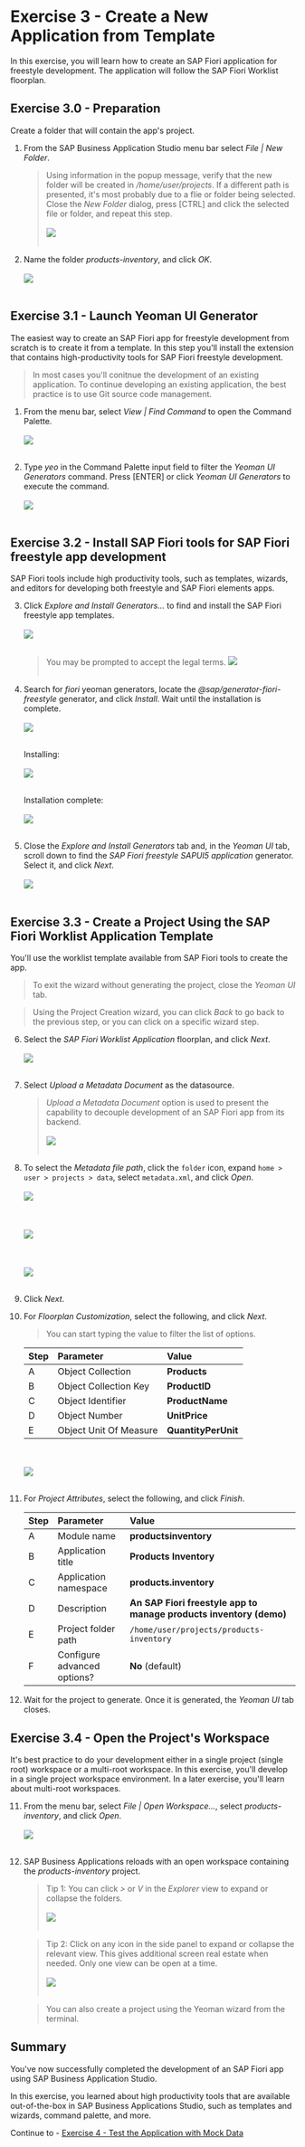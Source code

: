 # Exercise 3 - Create a New Application from Template

In this exercise, you will learn how to create an SAP Fiori application for freestyle development. The application will follow the SAP Fiori Worklist floorplan.

## Exercise 3.0 - Preparation

Create a folder that will contain the app's project.

1. From the SAP Business Application Studio menu bar select *File | New Folder*.
    >Using information in the popup message, verify that the new folder will be created in */home/user/projects*. If a different path is presented, it's most probably due to a flie or folder being selected. Close the *New Folder* dialog, press [CTRL] and click the selected file or folder, and repeat this step.
    <br><br>![](images/2020-10_BAS_New_Folder_Path_.jpg)<br><br>

2. Name the folder *products-inventory*, and click *OK*.
    <br><br>![](images/2020-10_BAS_App_Project_Folder_.jpg)<br><br>

## Exercise 3.1 - Launch Yeoman UI Generator

The easiest way to create an SAP Fiori app for freestyle development from scratch is to create it from a template. In this step you'll install the extension that contains high-productivity tools for SAP Fiori freestyle development.
   >In most cases you'll conitnue the development of an existing application. To continue developing an existing application, the best practice is to use Git source code management.

1. From the menu bar, select *View | Find Command* to open the Command Palette.
    <br><br>![](images/2020-10_BAS_Command_Palette_Open_.jpg)<br><br>

2. Type *yeo* in the Command Palette input field to filter the *Yeoman UI Generators* command. Press [ENTER] or click *Yeoman UI Generators* to execute the command.
    <br><br>![](images/2020-10_BAS_Command_Palette_Yeo_.jpg)<br><br>

## Exercise 3.2 - Install SAP Fiori tools for SAP Fiori freestyle app development

SAP Fiori tools include high productivity tools, such as templates, wizards, and editors for developing both freestyle and SAP Fiori elements apps.

3. Click *Explore and Install Generators...* to find and install the SAP Fiori freestyle app templates. 
    <br><br>![](images/2020-10_BAS_Install_UI_Generators-1_.jpg)<br><br>
    >You may be prompted to accept the legal terms.
    >![](images/2020-10_BAS_Yeoman_Generators_Lagal_Terms_.jpg)<br><br>
    
4. Search for *fiori* yeoman generators, locate the *@sap/generator-fiori-freestyle* generator, and click *Install*. Wait until the installation is complete.
    <br><br>![](images/2020-10_BAS_Install_UI_Generators-2_.jpg)<br><br>

    Installing:
    <br><br>![](images/2020-10_BAS_Install_UI_Generators-3_.jpg)<br><br>

    Installation complete:
    <br><br>![](images/2020-10_BAS_Install_UI_Generators-4_.jpg)<br><br>

5. Close the *Explore and Install Generators* tab and, in the *Yeoman UI* tab, scroll down to find the *SAP Fiori freestyle SAPUI5 application* generator. Select it, and click *Next*.
    <br><br>![](images/2020-10_BAS_Select_Generator_.jpg)<br><br>

## Exercise 3.3 - Create a Project Using the SAP Fiori Worklist Application Template

You'll use the worklist template available from SAP Fiori tools to create the app.
   >To exit the wizard without generating the project, close the *Yeoman UI* tab.

   >Using the Project Creation wizard, you can click *Back* to go back to the previous step, or you can click on a specific wizard step.

6. Select the *SAP Fiori Worklist Application* floorplan, and click *Next*.
    <br><br>![](images/2020-10_BAS_Template_Selection_.jpg)<br><br>

7. Select *Upload a Metadata Document* as the datasource.
    >*Upload a Metadata Document* option is used to present the capability to decouple development of an SAP Fiori app from its backend.
    <br><br>![](images/2020-10_BAS_Datasource_and_Metadata_File_Path-1_.jpg)<br><br>

8. To select the *Metadata file path*, click the `folder` icon, expand `home > user > projects > data`, select `metadata.xml`, and click *Open*.
    <br><br>![](images/2020-10_BAS_Datasource_and_Metadata_File_Path-2_.jpg)<br><br>
    <br><br>![](images/2020-10_BAS_Datasource_and_Metadata_File_Path-3_.jpg)<br><br>
    <br><br>![](images/2020-10_BAS_Datasource_and_Metadata_File_Path-4_.jpg)<br><br>

9. Click *Next*.

8. For *Floorplan Customization*, select the following, and click *Next*.
    >You can start typing the value to filter the list of options.

    | Step | Parameter | Value |
    |:-----|:----------|:------|
    | A | Object Collection | **Products** |
    | B | Object Collection Key | **ProductID** |
    | C | Object Identifier | **ProductName** |
    | D | Object Number | **UnitPrice** |
    | E | Object Unit Of Measure | **QuantityPerUnit** |

    <br><br>![](images/2020-10_BAS_Floorplan_Customization_.jpg)<br><br>

9. For *Project Attributes*, select the following, and click *Finish*.

    | Step | Parameter | Value |
    |:-----|:----------|:------|
    | A | Module name | **productsinventory** |
    | B | Application title | **Products Inventory** |
    | C | Application namespace | **products.inventory** |
    | D | Description | **An SAP Fiori freestyle app to manage products inventory (demo)** |
    | E | Project folder path | `/home/user/projects/products-inventory` |
    | F | Configure advanced options?  | **No** (default) |

10. Wait for the project to generate. Once it is generated, the *Yeoman UI* tab closes.

## Exercise 3.4 - Open the Project's Workspace
It's best practice to do your development either in a single project (single root) workspace or a multi-root workspace. In this exercise, you'll develop in a single project workspace environment. In a later exercise, you'll learn about multi-root workspaces.

11. From the menu bar, select *File | Open Workspace...*, select *products-inventory*, and click *Open*.
    <br><br>![](images/2020-10_BAS_Project_Workspace_Open_.jpg)<br><br>

11. SAP Business Applications reloads with an open workspace containing the *products-inventory* project. 
    >Tip 1: You can click *>* or *V* in the *Explorer* view to expand or collapse the folders.
    ><br><br>![](images/2020-10_BAS_Workspace_Open_.jpg)<br><br>

    >Tip 2: Click on any icon in the side panel to expand or collapse the relevant view. This gives additional screen real estate when needed. Only one view can be open at a time.
    ><br><br>![](images/2020-10_BAS_Pane_Closed_.jpg)<br><br>

    >You can also create a project using the Yeoman wizard from the terminal.

## Summary

You've now successfully completed the development of an SAP Fiori app using SAP Business Application Studio.

In this exercise, you learned about high productivity tools that are available out-of-the-box in SAP Business Applications Studio, such as templates and wizards, command palette, and more.

Continue to - [Exercise 4 - Test the Application with Mock Data ](../ex4/README.md)
